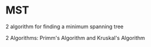 # MST
2 algorithm for finding a minimum spanning tree

2 Algorithms: Primm's Algorithm and Kruskal's Algorithm
